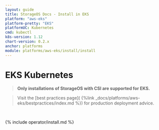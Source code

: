```yaml
---
layout: guide
title: StorageOS Docs - Install in EKS
platform: "aws-eks"
platform-pretty: "EKS"
platformUC: Kubernetes
cmd: kubectl
k8s-version: 1.12
chart-version: 0.2.x
anchor: platforms
module: platforms/aws-eks/install/install
---
```


# EKS Kubernetes

> __Only installations of StorageOS with CSI are supported for EKS.__

> Visit the [best practices page](
> {%link _docs/platforms/aws-eks/bestpractices/index.md %}) for production
> deployment advice.

&nbsp;

{% include operator/install.md %}
